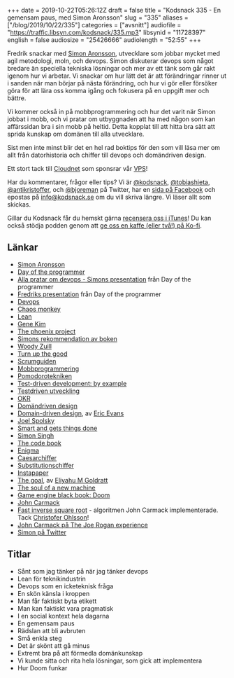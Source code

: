 +++
date = 2019-10-22T05:26:12Z
draft = false
title = "Kodsnack 335 - En gemensam paus, med Simon Aronsson"
slug = "335"
aliases = ["/blog/2019/10/22/335"]
categories = ["avsnitt"]
audiofile = "https://traffic.libsyn.com/kodsnack/335.mp3"
libsynid = "11728397"
english = false
audiosize = "25426666"
audiolength = "52:55"
+++

Fredrik snackar med [Simon Aronsson](https://twitter.com/0x12b), utvecklare som jobbar mycket med agil metodologi, moln, och devops. Simon diskuterar devops som något bredare än speciella tekniska lösningar och mer av ett tänk som går rakt igenom hur vi arbetar. Vi snackar om hur lätt det är att förändringar rinner ut i sanden när man börjar på nästa förändring, och hur vi gör eller försöker göra för att lära oss komma igång och fokusera på en uppgift mer och bättre.

Vi kommer också in på mobbprogrammering och hur det varit när Simon jobbat i mobb, och vi pratar om utbyggnaden att ha med någon som kan affärssidan bra i sin mobb på heltid. Detta kopplat till att hitta bra sätt att sprida kunskap om domänen till alla utvecklare.

Sist men inte minst blir det en hel rad boktips för den som vill läsa mer om allt från datorhistoria och chiffer till devops och domändriven design.

Ett stort tack till [Cloudnet](http://www.cloudnet.se) som sponsrar vår [VPS](http://en.wikipedia.org/wiki/Virtual_private_server)!

Har du kommentarer, frågor eller tips? Vi är [@kodsnack](https://www.twitter.com/kodsnack), [@tobiashieta](https://www.twitter.com/tobiashieta), [@antikristoffer](https://www.twitter.com/antikristoffer), och [@bjoreman](https://www.twitter.com/bjoreman) på Twitter, har en [sida på Facebook](https://www.facebook.com/kodsnack) och epostas på [info@kodsnack.se](mailto:info@kodsnack.se) om du vill skriva längre. Vi läser allt som skickas.

Gillar du Kodsnack får du hemskt gärna [recensera oss i iTunes](http://itunes.apple.com/se/podcast/kodsnack/id561631498?l=en)! Du kan också stödja podden genom att <a href="https://ko-fi.com/kodsnack" rel="payment">ge oss en kaffe (eller två!) på Ko-fi</a>.

## Länkar ##
* [Simon Aronsson](https://github.com/simskij)
* [Day of the programmer](https://dayoftheprogrammer.se/)
* [Alla pratar om devops - Simons presentation](https://www.youtube.com/watch?v=Jsdx5Nzq-8o) från Day of the programmer
* [Fredriks presentation](https://www.youtube.com/watch?v=B6f_evieFoI&t=1467s) från Day of the programmer
* [Devops](https://en.wikipedia.org/wiki/DevOps)
* [Chaos monkey](https://en.wikipedia.org/wiki/Chaos_engineering#Chaos_Monkey)
* [Lean](https://en.wikipedia.org/wiki/Lean_software_development)
* [Gene Kim](https://itrevolution.com/faculty/gene-kim/)
* [The phoenix project](https://www.goodreads.com/book/show/17255186-the-phoenix-project)
* [Simons rekommendation av boken](https://www.arcticbit.se/articles/as-the-sprints-stop)
* [Woody Zuill](https://woodyzuill.com/)
* [Turn up the good](https://vimeo.com/302043886)
* [Scrumguiden](https://www.scrum.org/resources/scrum-guide)
* [Mobbprogrammering](https://en.wikipedia.org/wiki/Mob_programming)
* [Pomodorotekniken](https://en.wikipedia.org/wiki/Pomodoro_Technique)
* [Test-driven development: by example](https://www.amazon.com/Test-Driven-Development-Kent-Beck/dp/0321146530)
* [Testdriven utveckling](https://en.wikipedia.org/wiki/Test-driven_development)
* [OKR](https://en.wikipedia.org/wiki/OKR)
* [Domändriven design](https://en.wikipedia.org/wiki/Domain-driven_design)
* [Domain-driven design](https://www.akademibokhandeln.se/bok/domain-driven-design-tackling-complexity-in-the-heart-of-software/9780321125217/), av [Eric Evans](https://twitter.com/ericevans0)
* [Joel Spolsky](https://en.wikipedia.org/wiki/Joel_Spolsky)
* [Smart and gets things done](https://www.bokus.com/cgi-bin/product_search.cgi?ac_used=yes&search_word=smart+and+gets+things+done%3A+joel+spolsky%27s+concise+guide+to+finding+the+best+technical+talent)
* [Simon Singh](https://en.wikipedia.org/wiki/Simon_Singh)
* [The code book](https://www.bokus.com/bok/9781857028898/the-code-book/)
* [Enigma](https://en.wikipedia.org/wiki/Enigma_machine)
* [Caesarchiffer](https://en.wikipedia.org/wiki/Caesar_cipher)
* [Substitutionschiffer](https://en.wikipedia.org/wiki/Substitution_cipher)
* [Instapaper](https://en.wikipedia.org/wiki/Instapaper)
* [The goal](https://en.wikipedia.org/wiki/The_Goal_%28novel%29), av [Eliyahu M Goldratt](https://en.wikipedia.org/wiki/Eliyahu_M._Goldratt)
* [The soul of a new machine](https://en.wikipedia.org/wiki/The_Soul_of_a_New_Machine)
* [Game engine black book: Doom](https://fabiensanglard.net/gebbdoom/)
* [John Carmack](https://en.wikipedia.org/wiki/John_Carmack)
* [Fast inverse square root](https://en.wikipedia.org/wiki/Fast_inverse_square_root) - algoritmen John Carmack implementerade. Tack [Christofer Ohlsson](https://twitter.com/christolsson)!
* [John Carmack på The Joe Rogan experience](https://www.bjoremanmelin.se/podcast/avsnitt-178-rss-ar-roligt-igen.html)
* [Simon på Twitter](https://twitter.com/0x12b)

## Titlar ##
* Sånt som jag tänker på när jag tänker devops
* Lean för teknikindustrin
* Devops som en icketeknisk fråga
* En skön känsla i kroppen
* Man får faktiskt byta etikett
* Man kan faktiskt vara pragmatisk
* I en social kontext hela dagarna
* En gemensam paus
* Rädslan att bli avbruten
* Små enkla steg
* Det är skönt att gå minus
* Extremt bra på att förmedla domänkunskap
* Vi kunde sitta och rita hela lösningar, som gick att implementera
* Hur Doom funkar
